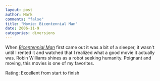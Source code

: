 ```yaml
--- 
layout: post
author: Mark
comments: "false"
title: "Movie: Bicentennial Man"
date: 2006-11-9
categories: diversions
---
```

When <i><a href="http://imdb.com/title/tt0182789/" title="Bicentennial Man">Bicentennial Man</a></i> first came out it was a bit of a sleeper, it wasn't until I rented it and watched that I realized what a good movie it actually was. Robin Williams shines as a robot seeking humanity. Poignant and moving, this movies is one of my favorites.

Rating: Excellent from start to finish
